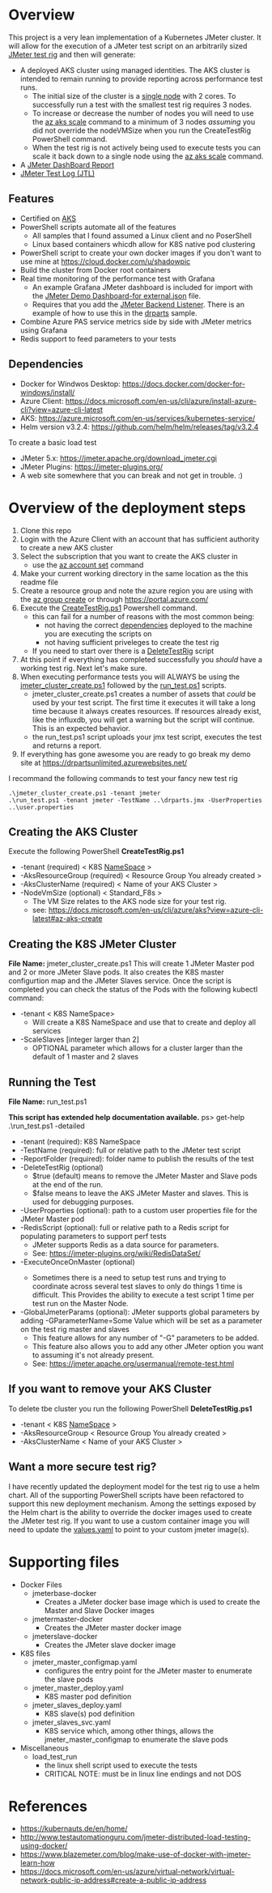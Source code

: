 # Overview
This project is a very lean implementation of a Kubernetes JMeter cluster.  It will allow for the execution of a JMeter test script on an arbitrarily sized [JMeter test rig](https://jmeter.apache.org/usermanual/jmeter_distributed_testing_step_by_step.html#distributed-testing) and then will generate:
- A deployed AKS cluster using managed identities.  The AKS cluster is intended to remain running to provide reporting across performance test runs.
  - The initial size of the cluster is a [single node](https://docs.microsoft.com/en-us/azure/aks/concepts-clusters-workloads#nodes-and-node-pools) with 2 cores.  To successfully run a test with the smallest test rig requires 3 nodes.
  - To increase or decrease the number of nodes you will need to use the [az aks scale](https://docs.microsoft.com/en-us/cli/azure/aks?view=azure-cli-latest#az_aks_scale) command to a minimum of 3 nodes *assuming* you did not override the nodeVMSize when you run the CreateTestRig PowerShell command.
  - When the test rig is not actively being used to execute tests you can scale it back down to a single node using the [az aks scale](https://docs.microsoft.com/en-us/cli/azure/aks?view=azure-cli-latest#az_aks_scale) command.
- A [JMeter DashBoard Report](http://jmeter.apache.org/usermanual/generating-dashboard.html#generation)
- [JMeter Test Log \(JTL\)](https://jmeter.apache.org/usermanual/get-started.html#non_gui)
   
## Features
- Certified on [AKS](https://azure.microsoft.com/en-us/services/kubernetes-service/)
- PowerShell scripts automate all of the features 
  - All samples that I found assumed a Linux client and no PoserShell
  - Linux based containers whicdh allow for K8S native pod clustering
- PowerShell script to create your own docker images if you don't want to use mine at https://cloud.docker.com/u/shadowpic
- Build the cluster from Docker root containers
- Real time monitoring of the performance test with Grafana
  - An example Grafana JMeter dashboard is included for import with the [JMeter Demo Dashboard-for external.json](./JMeter%20Demo%20Dashboard-for%20external.json) file.
  - Requires that you add the [JMeter Backend Listener](https://jmeter.apache.org/usermanual/component_reference.html#Backend_Listener).  There is an example of how to use this in the [drparts](../drparts.jmx) sample.
- Combine Azure PAS service metrics side by side with JMeter metrics using Grafana
- Redis support to feed parameters to your tests

## Dependencies
- Docker for Windwos Desktop: https://docs.docker.com/docker-for-windows/install/
- Azure Client: https://docs.microsoft.com/en-us/cli/azure/install-azure-cli?view=azure-cli-latest
- AKS: https://azure.microsoft.com/en-us/services/kubernetes-service/
- Helm version v3.2.4: https://github.com/helm/helm/releases/tag/v3.2.4 

To create a basic load test
- JMeter 5.x: https://jmeter.apache.org/download_jmeter.cgi
- JMeter Plugins: https://jmeter-plugins.org/
- A web site somewhere that you can break and not get in trouble.  :)

# Overview of the deployment steps
1. Clone this repo
2. Login with the Azure Client with an account that has sufficient authority to create a new AKS cluster
3. Select the subscription that you want to create the AKS cluster in
    - use the [az account set](https://docs.microsoft.com/en-us/cli/azure/account?view=azure-cli-latest#az_account_set) command
4. Make your current working directory in the same location as the this readme file
5. Create a resource group and note the azure region you are using with the [az group create](https://docs.microsoft.com/en-us/cli/azure/group?view=azure-cli-latest#az_group_create) or through https://portal.azure.com/ 
6. Execute the [CreateTestRig.ps1](readme.md#creating-the-aks-cluster) Powershell command.
    - this can fail for a number of reasons with the most common being:
      - not having the correct [dependencies](readme.md#Dependencies) deployed to the machine you are executing the scripts on
      - not having sufficient priveleges to create the test rig
    - If you need to start over there is a [DeleteTestRig](readme.md#if-you-want-to-remove-your-aks-cluster) script
7. At this point if everything has completed successfully you *should* have a working test rig.  Next let's make sure.
8. When executing performance tests you will ALWAYS be using the [jmeter_cluster_create.ps1](jmeter_cluster_create.ps1) followed by the [run_test.ps1](run_test.ps1) scripts.
    - jmeter_cluster_create.ps1 creates a number of assets that *could* be used by your test script.  The first time it executes it will take a long time because it always creates resources.  If resources already exist, like the influxdb, you will get a warning but the script will continue.  This is an expected behavior.
    - the run_test.ps1 script uploads your jmx test script, executes the test and returns a report.
9. If everything has gone awesome you are ready to go break my demo site at https://drpartsunlimited.azurewebsites.net/

I recommand the following commands to test your fancy new test rig
```
.\jmeter_cluster_create.ps1 -tenant jmeter
.\run_test.ps1 -tenant jmeter -TestName ..\drparts.jmx -UserProperties ..\user.properties
```

## Creating the AKS Cluster

Execute the following PowerShell
**CreateTestRig.ps1**
- -tenant (required) < K8S [NameSpace](https://kubernetes.io/docs/concepts/overview/working-with-objects/namespaces/) > 
- -AksResourceGroup (required) < Resource Group You already created >
- -AksClusterName (required) < Name of your AKS Cluster >
- -NodeVmSize (optional) < Standard_F8s >
  - The VM Size relates to the AKS node size for your test rig.
  - see: https://docs.microsoft.com/en-us/cli/azure/aks?view=azure-cli-latest#az-aks-create

## Creating the K8S JMeter Cluster
**File Name:** jmeter_cluster_create.ps1
This will create 1 JMeter Master pod and 2 or more JMeter Slave pods.  It also creates the K8S master configurtion map and the JMeter Slaves service.  Once the script is completed you can check the status of the Pods with the following kubectl command:
- -tenant < K8S NameSpace> 
  - Will create a K8S NameSpace and use that to create and deploy all services
- -ScaleSlaves [integer larger than 2]
  - OPTIONAL parameter which allows for a cluster larger than the default of 1 master and 2 slaves

## Running the Test
**File Name:** run_test.ps1

**This script has extended help documentation available.**  ps> get-help .\run_test.ps1 -detailed
- -tenant (required): K8S NameSpace
- -TestName (required): full or relative path to the JMeter test script
- -ReportFolder (required): folder name to publish the results of the test
- -DeleteTestRig (optional)
  - $true (default) means to remove the JMeter Master and Slave pods at the end of the run.
  - $false means to leave the AKS JMeter Master and slaves.  This is used for debugging purposes.
- -UserProperties (optional): path to a custom user properties file for the JMeter Master pod
- -RedisScript (optional): full or relative path to a Redis script for populating parameters to support perf tests
  - JMeter supports Redis as a data source for parameters.
  - See: https://jmeter-plugins.org/wiki/RedisDataSet/ 
- -ExecuteOnceOnMaster <boolean> (optional)
  - Sometimes there is a need to setup test runs and trying to coordinate across several test slaves to only do things 1 time is difficult. This Provides the ability to execute a test script 1 time per test run on the Master Node.
- -GlobalJmeterParams (optional): JMeter supports global parameters by adding -GParameterName=Some Value which will be set as a parameter on the test rig master and slaves
  - This feature allows for any number of "-G" parameters to be added.
  - This feature also allows you to add any other JMeter option you want to assuming it's not already present.  
  - See: https://jmeter.apache.org/usermanual/remote-test.html

## If you want to remove your AKS Cluster

To delete tbe cluster you run the following PowerShell
**DeleteTestRig.ps1**
- -tenant < K8S [NameSpace](https://kubernetes.io/docs/concepts/overview/working-with-objects/namespaces/) > 
- -AksResourceGroup < Resource Group You already created >
- -AksClusterName < Name of your AKS Cluster >

## Want a more secure test rig?

I have recently updated the deployment model for the test rig to use a helm chart.  All of the supporting PowerShell scripts have been refactored to support this new deployment mechanism.  Among the settings exposed by the Helm chart is the ability to override the docker images used to create the JMeter test rig.  If you want to use a custom container image you will need to update the [values.yaml](./jmetertestrig/values.yaml) to point to your custom jmeter image(s).

# Supporting files

- Docker Files
  - jmeterbase-docker
    - Creates a JMeter docker base image which is used to create the Master and Slave Docker images
  - jmetermaster-docker
    - Creates the JMeter master docker image
  - jmeterslave-docker
    - Creates the JMeter slave docker image
- K8S files
  - jmeter_master_configmap.yaml
    - configures the entry point for the JMeter master to enumerate the slave pods
  - jmeter_master_deploy.yaml
    - K8S master pod definition
  - jmeter_slaves_deploy.yaml  
    - K8S slave(s) pod definition                                           
  - jmeter_slaves_svc.yaml
    - K8S service which, among other things, allows the jmeter_master_configmap to enumerate the slave pods
- Miscellaneous
  - load_test_run
    - the linux shell script used to execute the tests
    - CRITICAL NOTE:  must be in linux line endings and not DOS


# References
- https://kubernauts.de/en/home/
- http://www.testautomationguru.com/jmeter-distributed-load-testing-using-docker/
- https://www.blazemeter.com/blog/make-use-of-docker-with-jmeter-learn-how 
- https://docs.microsoft.com/en-us/azure/virtual-network/virtual-network-public-ip-address#create-a-public-ip-address